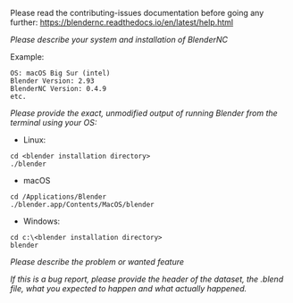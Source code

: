 Please read the contributing-issues documentation before going any further:  https://blendernc.readthedocs.io/en/latest/help.html

<!--
****************************************************
NOTE: BlenderNC does not implement checks in the UI.

if you are reporting a problem with the UI, please provide screenshots of the
BlenderNC and material nodetrees.
****************************************************
-->


*Please describe your system and installation of BlenderNC*

Example:

```
OS: macOS Big Sur (intel)
Blender Version: 2.93
BlenderNC Version: 0.4.9
etc.
```

*Please provide the exact, unmodified output of running Blender from the terminal using your OS:*

- Linux:
```
cd <blender installation directory>
./blender
```
- macOS
```
cd /Applications/Blender
./blender.app/Contents/MacOS/blender
```
- Windows:
```
cd c:\<blender installation directory>
blender
```

*Please describe the problem or wanted feature*

*If this is a bug report, please provide the header of the dataset, the .blend file, what you expected to happen and what actually happened.*


